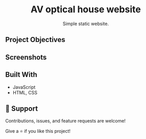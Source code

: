 <h1 align="center">AV optical house website<project-name></h1>

<p align="center">Simple static website.<project-description></p>

## Project Objectives
  
<!-- - Created a REST API with Django Rest Framework
- Integrated Django and React
- Implemented a full featured shopping cart
- Created a product review and rating system
- Integrated the PayPal API
- Used JWT authentication for users sign in 
- Managed global state using Redux - actions and reducers
- Used AWS and RDS (PostgreSQL) to store the data in the cloud
- Used AWS and S3 to store the images of the products
- Implemented from scratch a fully funtional single page online shopping web app
  
  
   -->
<!-- 
## Links

- [Repo](https://github.com/AVrachimis/AV-opticalHouse-website "<project-name> Repo")

- [Live](<Homepage url> "Live View")

- [Bugs](https://github.com/Rohit19060/<project-name>/issues "Issues Page")

- [API](<API Link> "API")
 -->
  
## Screenshots
<!-- Solarized dark             |  Solarized Ocean
:-------------------------:|:-------------------------:
![Home Page](https://user-images.githubusercontent.com/59974142/128188553-a22bba70-feb7-4ab5-a039-cca90a42ddf3.JPG) |  ![Home Page](https://user-images.githubusercontent.com/59974142/128188553-a22bba70-feb7-4ab5-a039-cca90a42ddf3.JPG)
 -->

<!-- #### Home Page
![Home Page](https://user-images.githubusercontent.com/59974142/128188558-48723346-374e-4ab0-800b-2061e37d53a2.JPG)

#### Product Page
![Product Page](https://user-images.githubusercontent.com/59974142/128188553-a22bba70-feb7-4ab5-a039-cca90a42ddf3.JPG)

#### Shopping Cart Page
![Shopping Cart Page](https://user-images.githubusercontent.com/59974142/128188561-fcfe1e33-63a8-425a-876b-27536bd0a9e3.JPG)

#### Order Page
![Order Page](https://user-images.githubusercontent.com/59974142/128188562-6af003d3-8813-4be9-b346-e90d9e1bde6d.JPG)

#### User Profile Page
![User Profile Page](https://user-images.githubusercontent.com/59974142/128188563-663cd153-42d7-44b9-a5d4-f273d6db8090.JPG)
  
#### Admin Panel Pages - Users/Orders/Products
![Admin Page](https://user-images.githubusercontent.com/59974142/128188564-7840cd0c-1047-4a32-a23b-724470419f27.JPG)

 -->
  
<!-- ## Available Commands
  
Add commands here -->
  
<!-- 
In the project directory, you can run:

### `npm start" : "react-scripts start"`,

The app is built using `create-react-app` so this command Runs the app in Development mode. Open [http://localhost:3000](http://localhost:3000) to view it in the browser. You also need to run the server file as well to completely run the app. The page will reload if you make edits.
You will also see any lint errors in the console.

### `"npm run build": "react-scripts build"`,

Builds the app for production to the `build` folder. It correctly bundles React in production mode and optimizes the build for the best performance. The build is minified and the filenames include the hashes. Your app will be ready to deploy!

### `"npm run test": "react-scripts test"`,

Launches the test runner in the interactive watch mode.

### `"npm run dev": "concurrently "nodemon server" "npm run start"`,

For running the server and app together I am using concurrently this helps a lot in the MERN application as it runs both the server (client and server) concurrently. So you can work on them both together.

### `"serve": "node server"`

For running the server file on you can use this command.

### `npm run serve`
 -->
## Built With

- JavaScript
- HTML, CSS
<!-- 
## Future Updates

- [ ] Reliable Storage

## Author

**Rohit Jain**

- [Profile](https://github.com/rohit19060 "Rohit jain")
- [Email](mailto:rohitjain19060@gmail.com?subject=Hi "Hi!")
- [Website](https://kingtechnologies.in "Welcome")
 -->
  
## 🤝 Support

Contributions, issues, and feature requests are welcome!

Give a ⭐️ if you like this project!
